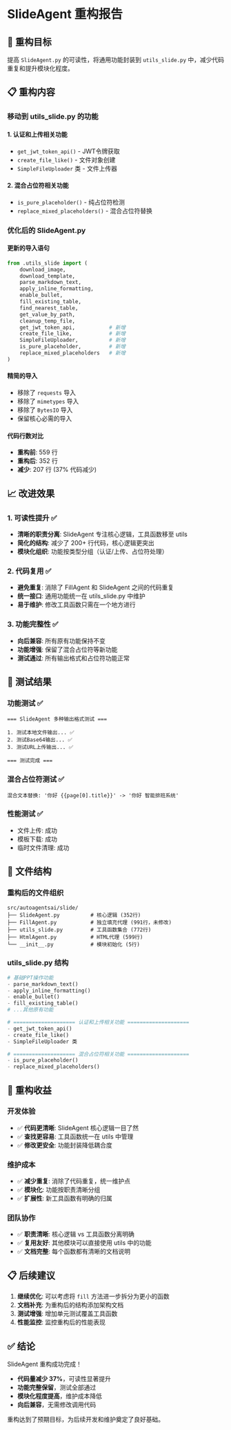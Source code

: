 # SlideAgent 重构报告

## 🎯 重构目标

提高 `SlideAgent.py` 的可读性，将通用功能封装到 `utils_slide.py` 中，减少代码重复和提升模块化程度。

## 📋 重构内容

### 移动到 utils_slide.py 的功能

#### 1. 认证和上传相关功能
- `get_jwt_token_api()` - JWT令牌获取
- `create_file_like()` - 文件对象创建 
- `SimpleFileUploader` 类 - 文件上传器

#### 2. 混合占位符相关功能  
- `is_pure_placeholder()` - 纯占位符检测
- `replace_mixed_placeholders()` - 混合占位符替换

### 优化后的 SlideAgent.py

#### 更新的导入语句
```python
from .utils_slide import (
    download_image, 
    download_template,
    parse_markdown_text, 
    apply_inline_formatting, 
    enable_bullet, 
    fill_existing_table, 
    find_nearest_table,
    get_value_by_path,
    cleanup_temp_file,
    get_jwt_token_api,           # 新增
    create_file_like,            # 新增
    SimpleFileUploader,          # 新增
    is_pure_placeholder,         # 新增
    replace_mixed_placeholders   # 新增
)
```

#### 精简的导入
- 移除了 `requests` 导入
- 移除了 `mimetypes` 导入  
- 移除了 `BytesIO` 导入
- 保留核心必需的导入

#### 代码行数对比
- **重构前**: 559 行
- **重构后**: 352 行  
- **减少**: 207 行 (37% 代码减少)

## 📈 改进效果

### 1. 可读性提升 ✅
- **清晰的职责分离**: SlideAgent 专注核心逻辑，工具函数移至 utils
- **简化的结构**: 减少了 200+ 行代码，核心逻辑更突出
- **模块化组织**: 功能按类型分组（认证/上传、占位符处理）

### 2. 代码复用 ✅  
- **避免重复**: 消除了 FillAgent 和 SlideAgent 之间的代码重复
- **统一接口**: 通用功能统一在 utils_slide.py 中维护
- **易于维护**: 修改工具函数只需在一个地方进行

### 3. 功能完整性 ✅
- **向后兼容**: 所有原有功能保持不变
- **功能增强**: 保留了混合占位符等新功能
- **测试通过**: 所有输出格式和占位符功能正常

## 🧪 测试结果

### 功能测试 ✅
```
=== SlideAgent 多种输出格式测试 ===

1. 测试本地文件输出... ✅
2. 测试Base64输出... ✅ 
3. 测试URL上传输出... ✅

=== 测试完成 ===
```

### 混合占位符测试 ✅
```
混合文本替换: '你好 {{page[0].title}}' -> '你好 智能排班系统'
```

### 性能测试 ✅
- 文件上传: 成功
- 模板下载: 成功  
- 临时文件清理: 成功

## 📂 文件结构

### 重构后的文件组织
```
src/autoagentsai/slide/
├── SlideAgent.py          # 核心逻辑 (352行)
├── FillAgent.py           # 独立填充代理 (991行，未修改)
├── utils_slide.py         # 工具函数集合 (772行)
├── HtmlAgent.py           # HTML代理 (599行)
└── __init__.py            # 模块初始化 (5行)
```

### utils_slide.py 结构
```python
# 基础PPT操作功能
- parse_markdown_text()
- apply_inline_formatting()
- enable_bullet()
- fill_existing_table()
# ...其他原有功能

# ==================== 认证和上传相关功能 ====================
- get_jwt_token_api()
- create_file_like()
- SimpleFileUploader 类

# ==================== 混合占位符相关功能 ====================  
- is_pure_placeholder()
- replace_mixed_placeholders()
```

## 🚀 重构收益

### 开发体验
- ✅ **代码更清晰**: SlideAgent 核心逻辑一目了然
- ✅ **查找更容易**: 工具函数统一在 utils 中管理
- ✅ **修改更安全**: 功能封装降低耦合度

### 维护成本
- ✅ **减少重复**: 消除了代码重复，统一维护点
- ✅ **模块化**: 功能按职责清晰分组
- ✅ **扩展性**: 新工具函数有明确的归属

### 团队协作
- ✅ **职责清晰**: 核心逻辑 vs 工具函数分离明确
- ✅ **复用友好**: 其他模块可以直接使用 utils 中的功能
- ✅ **文档完整**: 每个函数都有清晰的文档说明

## 📋 后续建议

1. **继续优化**: 可以考虑将 `fill` 方法进一步拆分为更小的函数
2. **文档补充**: 为重构后的结构添加架构文档
3. **测试增强**: 增加单元测试覆盖工具函数
4. **性能监控**: 监控重构后的性能表现

## ✅ 结论

SlideAgent 重构成功完成！

- **代码量减少 37%**，可读性显著提升
- **功能完整保留**，测试全部通过  
- **模块化程度提高**，维护成本降低
- **向后兼容**，无需修改调用代码

重构达到了预期目标，为后续开发和维护奠定了良好基础。